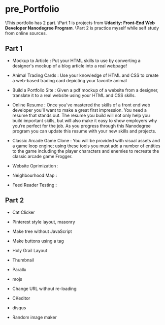 # pre_Portfolio

\This portfolio has 2 part.
\Part 1 is projects from **Udacity: Front-End Web Developer Nanodegree Program**.
\Part 2 is practice myself while self study from online sources.

## Part 1
- Mockup to Article : Put your HTML skills to use by converting a designer's mockup of a blog article into a real webpage!

- Animal Trading Cards : Use your knowledge of HTML and CSS to create a web-based trading card depicting your favorite animal

- Build a Portfolio Site : Given a pdf mockup of a website from a designer, translate it to a real website using your HTML and CSS skills.

- Online Resume : Once you've mastered the skills of a front end web developer you'll want to make a great first impression. You need a resume that stands out. The resume you build will not only help you build important skills, but will also make it easy to show employers why you’re perfect for the job. As you progress through this Nanodegree program you can update this resume with your new skills and projects.

- Classic Arcade Game Clone : You will be provided with visual assets and a game loop engine; using these tools you must add a number of entities to the game including the player characters and enemies to recreate the classic arcade game Frogger.

- Website Oprimization : 
- Neighbourhood Map :
- Feed Reader Testing :

## Part 2

- Cat Clicker

- Pinterest style layout, masonry
- Make tree without JavaScript
- Make buttons using a tag
- Holy Grail Layout
- Thumbnail
- Parallx
- mojs
- Change URL without re-loading

- CKeditor
- disqus
- Random image maker
